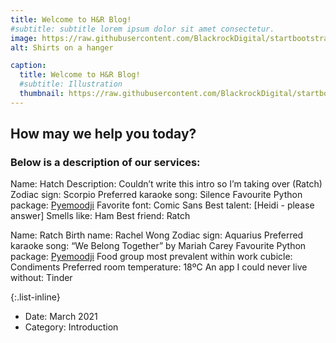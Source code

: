 ```yaml
---
title: Welcome to H&R Blog! 
#subtitle: subtitle lorem ipsum dolor sit amet consectetur.
image: https://raw.githubusercontent.com/BlackrockDigital/startbootstrap-agency/master/src/assets/img/portfolio/01-full.jpg
alt: Shirts on a hanger

caption:
  title: Welcome to H&R Blog! 
  #subtitle: Illustration
  thumbnail: https://raw.githubusercontent.com/BlackrockDigital/startbootstrap-agency/master/src/assets/img/portfolio/01-thumbnail.jpg
---
```


## How may we help you today?
### Below is a description of our services:

Name: Hatch
Description: Couldn’t write this intro so I’m taking over (Ratch)
Zodiac sign: Scorpio
Preferred karaoke song: Silence
Favourite Python package: [Pyemoodji](link)
Favorite font: Comic Sans
Best talent: [Heidi - please answer]
Smells like: Ham
Best friend: Ratch

Name: Ratch
Birth name: Rachel Wong
Zodiac sign: Aquarius
Preferred karaoke song: “We Belong Together” by Mariah Carey
Favourite Python package: [Pyemoodji](link)
Food group most prevalent within work cubicle: Condiments
Preferred room temperature: 18ºC
An app I could never live without: Tinder


{:.list-inline}
- Date: March 2021
- Category: Introduction

